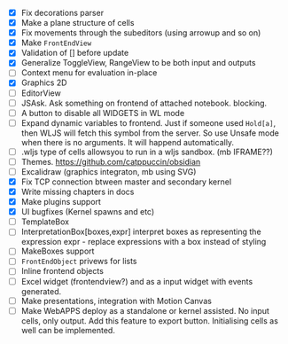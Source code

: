 - [x] Fix decorations parser
- [x] Make a plane structure of cells
- [x] Fix movements through the subeditors (using arrowup and so on)
- [x] Make `FrontEndView`
- [x] Validation of [] before update
- [x] Generalize ToggleView, RangeView to be both input and outputs
- [ ] Context menu for evaluation in-place
- [x] Graphics 2D
- [ ] EditorView
- [ ] JSAsk. Ask something on frontend of attached notebook. blocking.
- [ ] A button to disable all WIDGETS in WL mode
- [ ] Expand dynamic variables to frontend. Just if someone used `Hold[a]`, then WLJS will fetch this symbol from the server. So use Unsafe mode when there is no arguments. It will happend automatically.
- [ ] .wljs type of cells allowsyou to run in a wljs sandbox. (mb IFRAME??)
- [ ] Themes. https://github.com/catppuccin/obsidian
- [ ] Excalidraw (graphics integraton, mb using SVG)
- [x] Fix TCP connection btween master and secondary kernel
- [x] Write missing chapters in docs
- [x] Make plugins support
- [x] UI bugfixes (Kernel spawns and etc)
- [ ] TemplateBox
- [ ] InterpretationBox[boxes,expr] interpret boxes as representing the expression expr - replace expressions with a box instead of styling
- [ ] MakeBoxes support
- [ ] `FrontEndObject` privews for lists
- [ ] Inline frontend objects
- [ ] Excel widget (frontendview?) and as a input widget with events generated.
- [ ] Make presentations, integration with Motion Canvas
- [ ] Make WebAPPS deploy as a standalone or kernel assisted. No input cells, only output. Add this feature to export button. Initialising cells as well can be implemented.